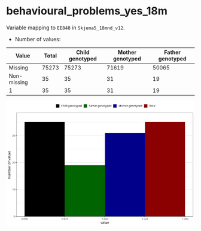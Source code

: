 # behavioural_problems_yes_18m
Variable mapping to `EE848` in `Skjema5_18mnd_v12`.
- Number of values:

| Value | Total | Child genotyped | Mother genotyped | Father genotyped |
| ----- | ----- | --------------- | ---------------- | ---------------- |
| Missing | 75273 | 75273 | 71619 | 50065 |
| Non-missing | 35 | 35 | 31 | 19 |
| 1 | 35 | 35 | 31 | 19 |



![](behavioural_problems_yes_18m_n.png)



